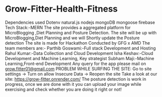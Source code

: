 # Grow-Fitter-Health-Fitness
Dependencies used Dotenv natural.js nodejs mongoDB mongoose firebase 
Tech Stack:-MERN
The site provides a aggregated platform for MicroBlogging ,Diet Planning and Posture Detection.
The site will be up with MicroBlogging,Diet Planning and we will Shortly update the Posture detection
The site is made for Hackathon Conducted by GFG x AMD
The team members are:-
Parthib Goswami:-Full stack Development and Hosting
Rahul Kumar:-Data Collection and Cloud Development
Isha Keshav:-Cloud Development and Machine Learning, Key strategist
Subham Maji:-Machine Learning,Front-end Development
Any query for the app please mail on grow.fitter01@gmail.com
PROBLEM WHILE SURFING THE SITE: Go to site settings -> Turn on allow Insecure Data -> Reopen the site
Take a look at our site: https://grow-fitter.onrender.com/
The posture detection is work in progress, once we are done with it you can upload your image while exercising and check whether you are doing it right or not!
